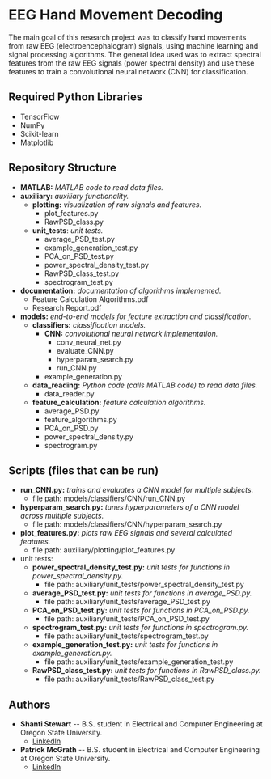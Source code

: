 

# EEG Hand Movement Decoding

The main goal of this research project was to classify hand movements from raw EEG (electroencephalogram) signals, using
machine learning and signal processing algorithms. The general idea used was to extract spectral features from the raw
EEG signals (power spectral density) and use these features to train a convolutional neural network (CNN) for classification.



## Required Python Libraries

* TensorFlow
* NumPy
* Scikit-learn
* Matplotlib


## Repository Structure

* **MATLAB:** _MATLAB code to read data files._
* **auxiliary:** _auxiliary functionality._
   * **plotting:** _visualization of raw signals and features._
      * plot_features.py
      * RawPSD_class.py
   * **unit_tests**: _unit tests._
      * average_PSD_test.py
      * example_generation_test.py
      * PCA_on_PSD_test.py
      * power_spectral_density_test.py
      * RawPSD_class_test.py
      * spectrogram_test.py
* **documentation:** _documentation of algorithms implemented._
   * Feature Calculation Algorithms.pdf
   * Research Report.pdf
* **models:** _end-to-end models for feature extraction and classification._
   * **classifiers:** _classification models._
      * **CNN:** _convolutional neural network implementation._
         * conv_neural_net.py
         * evaluate_CNN.py
         * hyperparam_search.py
         * run_CNN.py
      * example_generation.py
   * **data_reading:** _Python code (calls MATLAB code) to read data files._
      * data_reader.py
   * **feature_calculation:** _feature calculation algorithms._
      * average_PSD.py
      * feature_algorithms.py
      * PCA_on_PSD.py
      * power_spectral_density.py
      * spectrogram.py


## Scripts (files that can be run)

* **run_CNN.py:** _trains and evaluates a CNN model for multiple subjects._
   * file path: models/classifiers/CNN/run_CNN.py
* **hyperparam_search.py:** _tunes hyperparameters of a CNN model across multiple subjects._
   * file path: models/classifiers/CNN/hyperparam_search.py
* **plot_features.py:** _plots raw EEG signals and several calculated features._
   * file path: auxiliary/plotting/plot_features.py
* unit tests:
   * **power_spectral_density_test.py:** _unit tests for functions in power_spectral_density.py._
      * file path: auxiliary/unit_tests/power_spectral_density_test.py
   * **average_PSD_test.py:** _unit tests for functions in average_PSD.py._
      * file path: auxiliary/unit_tests/average_PSD_test.py
   * **PCA_on_PSD_test.py:** _unit tests for functions in PCA_on_PSD.py._
      * file path: auxiliary/unit_tests/PCA_on_PSD_test.py
   * **spectrogram_test.py:** _unit tests for functions in spectrogram.py._
      * file path: auxiliary/unit_tests/spectrogram_test.py
   * **example_generation_test.py:** _unit tests for functions in example_generation.py._
      * file path: auxiliary/unit_tests/example_generation_test.py
   * **RawPSD_class_test.py:** _unit tests for functions in RawPSD_class.py._
      * file path: auxiliary/unit_tests/RawPSD_class_test.py


## Authors

* **Shanti Stewart** -- B.S. student in Electrical and Computer Engineering at Oregon State University.
   * [LinkedIn](https://www.linkedin.com/in/shanti-stewart-27aaaa183/)
* **Patrick McGrath** -- B.S. student in Electrical and Computer Engineering at Oregon State University.
   * [LinkedIn](https://www.linkedin.com/in/mcgrath-patrick)

